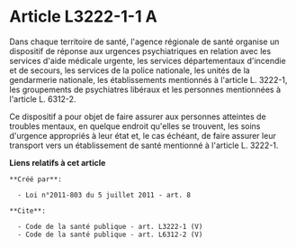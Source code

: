 # Article L3222-1-1 A

Dans chaque territoire de santé, l'agence régionale de santé organise un dispositif de réponse aux urgences psychiatriques en
relation avec les services d'aide médicale urgente, les services départementaux d'incendie et de secours, les services de la
police nationale, les unités de la gendarmerie nationale, les établissements mentionnés à l'article L. 3222-1, les
groupements de psychiatres libéraux et les personnes mentionnées à l'article L. 6312-2. 

Ce dispositif a pour objet de faire assurer aux personnes atteintes de troubles mentaux, en quelque endroit qu'elles se
trouvent, les soins d'urgence appropriés à leur état et, le cas échéant, de faire assurer leur transport vers un
établissement de santé mentionné à l'article L. 3222-1.

**Liens relatifs à cet article**

	**Créé par**:

	  - Loi n°2011-803 du 5 juillet 2011 - art. 8

	**Cite**:

	  - Code de la santé publique - art. L3222-1 (V)
	  - Code de la santé publique - art. L6312-2 (V)
